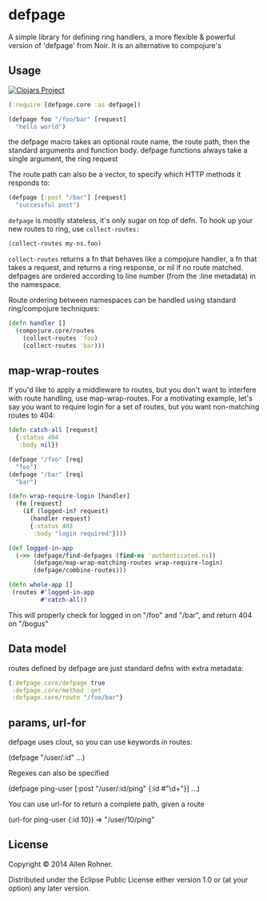 # defpage

A simple library for defining ring handlers, a more flexible & powerful version of 'defpage' from Noir. It is an alternative to compojure's

## Usage

[![Clojars Project](http://clojars.org/defpage/latest-version.svg)](http://clojars.org/defpage)

```clojure
(:require [defpage.core :as defpage])

(defpage foo "/foo/bar" [request]
  "hello world")

```

the defpage macro takes an optional route name, the route path, then the standard arguments and function body. defpage functions always take a single argument, the ring request

The route path can also be a vector, to specify which HTTP methods it responds to:

```clojure
(defpage [:post "/bar"] [request]
  "successful post")
```

`defpage` is mostly stateless, it's only sugar on top of defn. To hook up your new routes to ring, use `collect-routes:`

```clojure
(collect-routes my-ns.foo)
```

`collect-routes` returns a fn that behaves like a compojure handler, a fn that takes a request, and returns a ring response, or nil if no route matched. defpages are ordered according to line number (from the :line metadata) in the namespace.

Route ordering between namespaces can be handled using standard ring/compojure techniques:

```clojure
(defn handler []
  (compojure.core/routes
    (collect-routes 'foo)
    (collect-routes 'bar)))
```

## map-wrap-routes
If you'd like to apply a middleware to routes, but you don't want to interfere with route handling, use map-wrap-routes. For a motivating example, let's say you want to require login for a set of routes, but you want non-matching routes to 404:

```clojure
(defn catch-all [request]
  {:status 404
   :body nil})

(defpage "/foo" [req]
  "foo")
(defpage "/bar" [req]
  "bar")

(defn wrap-require-login [handler]
  (fn [request]
    (if (logged-in? request)
      (handler request)
      {:status 403
       :body "login required"})))

(def logged-in-app
  (->> (defpage/find-defpages (find-ns 'authenticated.ns))
       (defpage/map-wrap-matching-routes wrap-require-login)
       (defpage/combine-routes)))

(defn whole-app []
 (routes #'logged-in-app
         #'catch-all))
```

This will properly check for logged in on "/foo" and "/bar", and return 404 on "/bogus"

## Data model
routes defined by defpage are just standard defns with extra metadata:

```clojure
{:defpage.core/defpage true
 :defpage.core/method :get
 :defpage.core/route "/foo/bar"}
```

## params, url-for
defpage uses clout, so you can use keywords in routes:

(defpage "/user/:id" ...)

Regexes can also be specified

(defpage ping-user [:post "/user/:id/ping" {:id #"\d+"}] ...)

You can use url-for to return a complete path, given a route

(url-for ping-user {:id 10})
=> "/user/10/ping"


## License

Copyright © 2014 Allen Rohner.

Distributed under the Eclipse Public License either version 1.0 or (at
your option) any later version.
